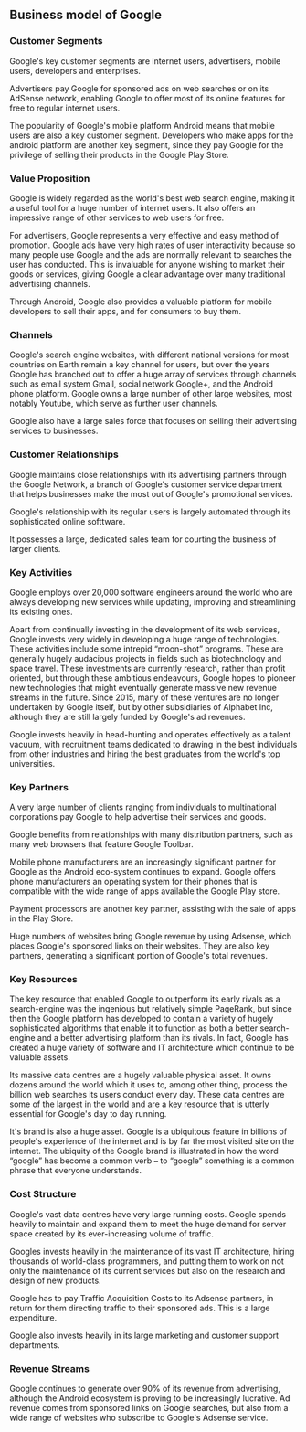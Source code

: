 Business model of Google
------------------------

 ### Customer Segments

 Google's key customer segments are internet users, advertisers, mobile users, developers and enterprises.

 Advertisers pay Google for sponsored ads on web searches or on its AdSense network, enabling Google to offer most of its online features for free to regular internet users.

 The popularity of Google's mobile platform Android means that mobile users are also a key customer segment. Developers who make apps for the android platform are another key segment, since they pay Google for the privilege of selling their products in the Google Play Store.

 ### Value Proposition

 Google is widely regarded as the world's best web search engine, making it a useful tool for a huge number of internet users. It also offers an impressive range of other services to web users for free.

 For advertisers, Google represents a very effective and easy method of promotion. Google ads have very high rates of user interactivity because so many people use Google and the ads are normally relevant to searches the user has conducted. This is invaluable for anyone wishing to market their goods or services, giving Google a clear advantage over many traditional advertising channels.

 Through Android, Google also provides a valuable platform for mobile developers to sell their apps, and for consumers to buy them.

 ### Channels

 Google's search engine websites, with different national versions for most countries on Earth remain a key channel for users, but over the years Google has branched out to offer a huge array of services through channels such as email system Gmail, social network Google+, and the Android phone platform. Google owns a large number of other large websites, most notably Youtube, which serve as further user channels.

 Google also have a large sales force that focuses on selling their advertising services to businesses.

 ### Customer Relationships

 Google maintains close relationships with its advertising partners through the Google Network, a branch of Google's customer service department that helps businesses make the most out of Google's promotional services.

 Google's relationship with its regular users is largely automated through its sophisticated online softtware.

 It possesses a large, dedicated sales team for courting the business of larger clients.

 ### Key Activities

 Google employs over 20,000 software engineers around the world who are always developing new services while updating, improving and streamlining its existing ones.

 Apart from continually investing in the development of its web services, Google invests very widely in developing a huge range of technologies. These activities include some intrepid “moon-shot” programs. These are generally hugely audacious projects in fields such as biotechnology and space travel. These investments are currently research, rather than profit oriented, but through these ambitious endeavours, Google hopes to pioneer new technologies that might eventually generate massive new revenue streams in the future. Since 2015, many of these ventures are no longer undertaken by Google itself, but by other subsidiaries of Alphabet Inc, although they are still largely funded by Google's ad revenues.

 Google invests heavily in head-hunting and operates effectively as a talent vacuum, with recruitment teams dedicated to drawing in the best individuals from other industries and hiring the best graduates from the world's top universities.

 ### Key Partners

 A very large number of clients ranging from individuals to multinational corporations pay Google to help advertise their services and goods.

 Google benefits from relationships with many distribution partners, such as many web browsers that feature Google Toolbar.

 Mobile phone manufacturers are an increasingly significant partner for Google as the Android eco-system continues to expand. Google offers phone manufacturers an operating system for their phones that is compatible with the wide range of apps available the Google Play store.

 Payment processors are another key partner, assisting with the sale of apps in the Play Store.

 Huge numbers of websites bring Google revenue by using Adsense, which places Google's sponsored links on their websites. They are also key partners, generating a significant portion of Google's total revenues.

 ### Key Resources

 The key resource that enabled Google to outperform its early rivals as a search-engine was the ingenious but relatively simple PageRank, but since then the Google platform has developed to contain a variety of hugely sophisticated algorithms that enable it to function as both a better search-engine and a better advertising platform than its rivals. In fact, Google has created a huge variety of software and IT architecture which continue to be valuable assets.

 Its massive data centres are a hugely valuable physical asset. It owns dozens around the world which it uses to, among other thing, process the billion web searches its users conduct every day. These data centres are some of the largest in the world and are a key resource that is utterly essential for Google's day to day running.

 It's brand is also a huge asset. Google is a ubiquitous feature in billions of people's experience of the internet and is by far the most visited site on the internet. The ubiquity of the Google brand is illustrated in how the word “google” has become a common verb – to “google” something is a common phrase that everyone understands.

 ### Cost Structure

 Google's vast data centres have very large running costs. Google spends heavily to maintain and expand them to meet the huge demand for server space created by its ever-increasing volume of traffic.

 Googles invests heavily in the maintenance of its vast IT architecture, hiring thousands of world-class programmers, and putting them to work on not only the maintenance of its current services but also on the research and design of new products.

 Google has to pay Traffic Acquisition Costs to its Adsense partners, in return for them directing traffic to their sponsored ads. This is a large expenditure.

 Google also invests heavily in its large marketing and customer support departments.

 ### Revenue Streams

 Google continues to generate over 90% of its revenue from advertising, although the Android ecosystem is proving to be increasingly lucrative. Ad revenue comes from sponsored links on Google searches, but also from a wide range of websites who subscribe to Google's Adsense service.
